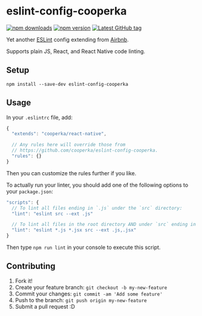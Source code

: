 # eslint-config-cooperka

[![npm downloads](https://img.shields.io/npm/dm/eslint-config-cooperka.svg)](https://www.npmjs.com/package/eslint-config-cooperka)
[![npm version](https://img.shields.io/npm/v/eslint-config-cooperka.svg)](https://www.npmjs.com/package/eslint-config-cooperka)
[![Latest GitHub tag](https://img.shields.io/github/tag/cooperka/eslint-config-cooperka.svg)](https://github.com/cooperka/eslint-config-cooperka)

Yet another [ESLint](http://eslint.org/) config extending from [Airbnb](https://github.com/airbnb/javascript).

Supports plain JS, React, and React Native code linting.

## Setup

```console
npm install --save-dev eslint-config-cooperka
```

## Usage

In your `.eslintrc` file, add:

```js
{
  "extends": "cooperka/react-native",

  // Any rules here will override those from
  // https://github.com/cooperka/eslint-config-cooperka.
  "rules": {}
}

```

Then you can customize the rules further if you like.

To actually run your linter, you should add one of the following options to your `package.json`:

```js
"scripts": {
  // To lint all files ending in `.js` under the `src` directory:
  "lint": "eslint src --ext .js"

  // To lint all files in the root directory AND under `src` ending in `.js` or `.jsx`:
  "lint": "eslint *.js *.jsx src --ext .js,.jsx"
}
```

Then type `npm run lint` in your console to execute this script.

## Contributing

1. Fork it!
2. Create your feature branch: `git checkout -b my-new-feature`
3. Commit your changes: `git commit -am 'Add some feature'`
4. Push to the branch: `git push origin my-new-feature`
5. Submit a pull request :D
